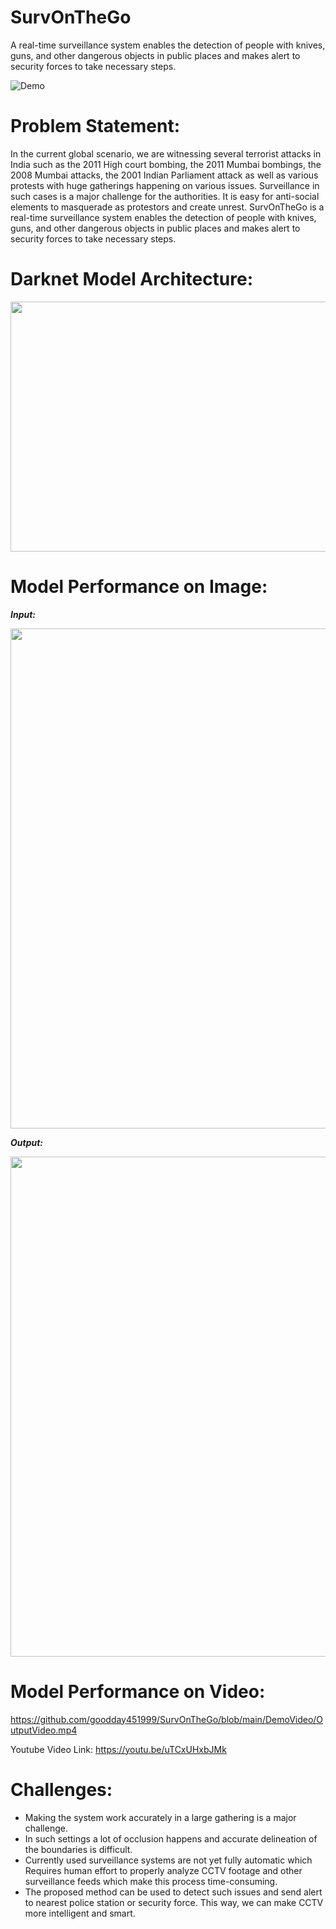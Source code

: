 # SurvOnTheGo
A real-time surveillance system enables the detection of people with knives, guns, and other dangerous objects in public places and makes alert to security forces to take necessary steps.

![Demo](https://github.com/goodday451999/SurvOnTheGo/blob/main/DemoVideo/demoVideo.gif)


# Problem Statement: 
In the current global scenario, we are witnessing several terrorist attacks in India such as the 2011 High court bombing, the 2011 Mumbai bombings, the 2008 Mumbai attacks, the 2001 Indian Parliament attack as well as various protests with huge gatherings happening on various issues. Surveillance in such cases is a major challenge for the authorities. It is easy for anti-social elements to masquerade as protestors and create unrest. SurvOnTheGo is a real-time surveillance system enables the detection of people with knives, guns, and other dangerous objects in public places and makes alert to security forces to take necessary steps. 

# Darknet Model Architecture:
<img src="https://i.imgur.com/MxHMaI9.png" width="900" height="400"/>

# Model Performance on Image:
***Input:***

<img src="https://i.imgur.com/A6iB4aE.jpg" width="800" height="800"/>

***Output:*** 

<img src="https://i.imgur.com/bCKj7ba.png" width="800" height="800"/>

# Model Performance on Video:

https://github.com/goodday451999/SurvOnTheGo/blob/main/DemoVideo/OutputVideo.mp4

Youtube Video Link: https://youtu.be/uTCxUHxbJMk

# Challenges: 
* Making the system work accurately in a large gathering is a major challenge. 
* In such settings a lot of occlusion happens and accurate delineation of the boundaries is difficult.
* Currently used surveillance systems are not yet fully automatic which Requires human effort to properly analyze CCTV footage and other surveillance feeds which make this process time-consuming.
* The proposed method can be used to detect such issues and send alert to nearest police station or security force. This way, we can make CCTV more intelligent and smart.
